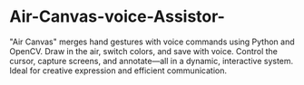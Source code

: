 # Air-Canvas-voice-Assistor-
"Air Canvas" merges hand gestures with voice commands using Python and OpenCV. Draw in the air, switch colors, and save with voice. Control the cursor, capture screens, and annotate—all in a dynamic, interactive system. Ideal for creative expression and efficient communication.

